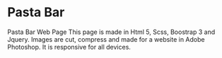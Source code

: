 # Pasta Bar
Pasta Bar Web Page
This page is made in Html 5, Scss, Boostrap 3 and Jquery.
Images are cut, compress and made for a website in Adobe Photoshop.
It is responsive for all devices.
